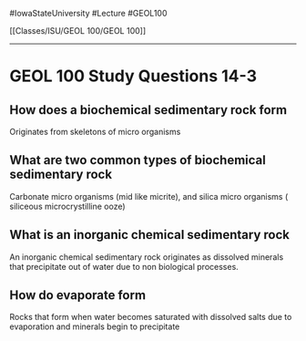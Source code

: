 
#IowaStateUniversity  #Lecture  #GEOL100

[[Classes/ISU/GEOL 100/GEOL 100]]

---


# GEOL 100 Study Questions 14-3

## How does a biochemical sedimentary rock form 

Originates from skeletons of micro organisms 

## What are two common types of biochemical sedimentary rock

Carbonate micro organisms  (mid like micrite), and silica micro organisms ( siliceous microcrystilline ooze)


## What is an inorganic chemical sedimentary rock

An inorganic chemical sedimentary rock originates as dissolved minerals that precipitate out of water due to non biological processes. 

## How do evaporate form 

Rocks that form when water becomes saturated with dissolved salts due to evaporation and minerals begin to precipitate